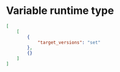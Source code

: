 # Variable runtime type

```json
[
    [
        {
            "target_versions": "set"
        },
        {}
    ]
]
```
